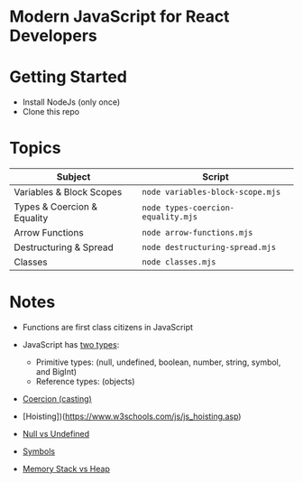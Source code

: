 # Modern JavaScript for React Developers

# Getting Started 
- Install NodeJs (only once)
- Clone this repo

# Topics

|Subject                    |Script                            |
|---------------------------|----------------------------------|
|Variables & Block Scopes   |`node variables-block-scope.mjs`  |
|Types & Coercion & Equality|`node types-coercion-equality.mjs`|
|Arrow Functions            |`node arrow-functions.mjs`        |
|Destructuring & Spread     |`node destructuring-spread.mjs`   |
|Classes                    |`node classes.mjs`                |


# Notes
- Functions are first class citizens in JavaScript
- JavaScript has [two types](https://developer.mozilla.org/en-US/docs/Web/JavaScript/Data_structures): 
  - Primitive types: (null, undefined, boolean, number, string, symbol, and BigInt)
  - Reference types: (objects)

- [Coercion (casting)](https://www.freecodecamp.org/news/js-type-coercion-explained-27ba3d9a2839/)
- [Hoisting])(https://www.w3schools.com/js/js_hoisting.asp)
- [Null vs Undefined](https://flexiple.com/undefined-vs-null-javascript/#:~:text=Unassigned%20variables%20are%20initialized%20by%20JavaScript%20with%20a%20default%20value%20of%20undefined.&text=Here%20as%20the%20variable%20is,a%20representation%20of%20no%20value.)
- [Symbols](https://www.programiz.com/javascript/symbol)
- [Memory Stack vs Heap](https://felixgerschau.com/javascript-memory-management/)
